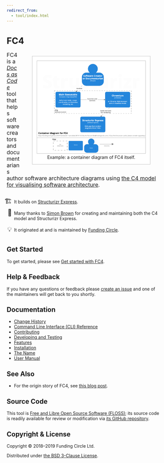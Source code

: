 ```yaml
---
redirect_from:
  - tool/index.html
---
```

# FC4

<style>
  figure {
    float: right;
    border: 1px solid silver;
    padding: 1em;
    text-align: center;

    /* Hides the rule under the headings where it would otherwise appear behind the figure. */
    background-color: white;
  }

  figure > img {
    border: 1px solid silver;
  }

  figure + p { font-size: 125%; }

  ul#info {
    margin-top: 2em;
    margin-bottom: 3em;
  }

  ul#info > li {
    margin-left: -0.5em;
    padding-left: 0.5em;
    margin-bottom: 1em;
  }

  ul#info > li::marker { font-size: 150%; }

  li#builds::marker { content: "🏗"; }
  li#thanks::marker { content: "🙏"; }
  li#origin::marker { content: "💡"; }
</style>

<figure>
  <img src="img/diagrams/fc4-02-container.png" width="350" height="299"
       alt="Example: a container diagram of FC4 itself.">
  <figcaption>Example: a container diagram of FC4 itself.</figcaption>
</figure>

FC4 is a [_Docs as Code_][docs-as-code] tool that helps software creators and documentarians author
software architecture diagrams using [the C4 model for visualising software architecture][c4-model].

<ul id="info">
  <li id="builds">
    It builds on <a href="https://structurizr.com/express">Structurizr Express</a>.
  </li>
  <li id="thanks">
    Many thanks to <a href="http://simonbrown.je/">Simon Brown</a> for creating and maintaining both
    the C4 model and Structurizr Express.
  </li>
  <li id="origin">
    It originated at and is maintained by <a href="https://engineering.fundingcircle.com/">Funding
    Circle</a>.
  </li>
</ul>


## Get Started

To get started, please see [Get started with FC4](docs/get-started).


## Help & Feedback

If you have any questions or feedback please [create an issue][new-issue] and one of the maintainers
will get back to you shortly.


## Documentation

* [Change History](change-history)
* [Command Line Interface (CLI) Reference](docs/reference/cli)
* [Contributing](contributing)
* [Developing and Testing](docs/dev)
* [Features](docs/features)
* [Installation](docs/manual/installation)
* [The Name](docs/name)
* [User Manual](docs/manual)


## See Also

* For the origin story of FC4, see [this blog post][fc4-blog-post].


## Source Code

This tool is [Free and Libre Open Source Software (FLOSS)][floss]; its source code is readily
available for review or modification via [its GitHub repository][repo].


## Copyright & License

Copyright © 2018–2019 Funding Circle Ltd.

Distributed under [the BSD 3-Clause License][license].


[c4-model]: https://c4model.com/
[docs-as-code]: https://www.writethedocs.org/guide/docs-as-code/
[fc4-blog-post]: https://engineering.fundingcircle.com/blog/2018/09/07/the-fc4-framework/
[floss]: https://en.wikipedia.org/wiki/Free_and_open-source_software
[license]: https://github.com/FundingCircle/fc4-framework/blob/master/LICENSE
[new-issue]: https://github.com/FundingCircle/fc4-framework/issues/new
[repo]: https://github.com/FundingCircle/fc4-framework
